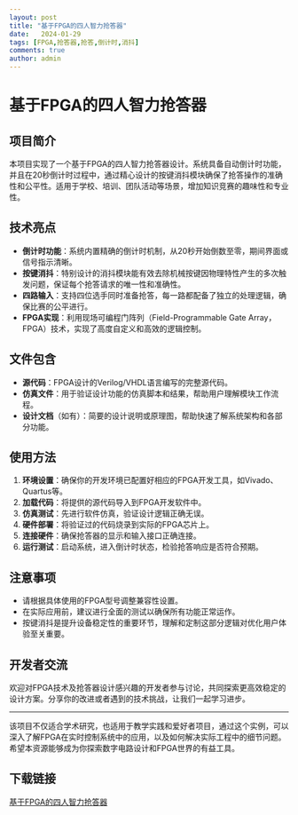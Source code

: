 ```yaml
---
layout: post
title: "基于FPGA的四人智力抢答器"
date:   2024-01-29
tags: [FPGA,抢答器,抢答,倒计时,消抖]
comments: true
author: admin
---
```

# 基于FPGA的四人智力抢答器

## 项目简介

本项目实现了一个基于FPGA的四人智力抢答器设计。系统具备自动倒计时功能，并且在20秒倒计时过程中，通过精心设计的按键消抖模块确保了抢答操作的准确性和公平性。适用于学校、培训、团队活动等场景，增加知识竞赛的趣味性和专业性。

## 技术亮点

- **倒计时功能**：系统内置精确的倒计时机制，从20秒开始倒数至零，期间界面或信号指示清晰。
- **按键消抖**：特别设计的消抖模块能有效去除机械按键因物理特性产生的多次触发问题，保证每个抢答请求的唯一性和准确性。
- **四路输入**：支持四位选手同时准备抢答，每一路都配备了独立的处理逻辑，确保比赛的公平进行。
- **FPGA实现**：利用现场可编程门阵列（Field-Programmable Gate Array，FPGA）技术，实现了高度自定义和高效的逻辑控制。

## 文件包含

- **源代码**：FPGA设计的Verilog/VHDL语言编写的完整源代码。
- **仿真文件**：用于验证设计功能的仿真脚本和结果，帮助用户理解模块工作流程。
- **设计文档**（如有）：简要的设计说明或原理图，帮助快速了解系统架构和各部分功能。

## 使用方法

1. **环境设置**：确保你的开发环境已配置好相应的FPGA开发工具，如Vivado、Quartus等。
2. **加载代码**：将提供的源代码导入到FPGA开发软件中。
3. **仿真测试**：先进行软件仿真，验证设计逻辑正确无误。
4. **硬件部署**：将验证过的代码烧录到实际的FPGA芯片上。
5. **连接硬件**：确保抢答器的显示和输入接口正确连接。
6. **运行测试**：启动系统，进入倒计时状态，检验抢答响应是否符合预期。

## 注意事项

- 请根据具体使用的FPGA型号调整兼容性设置。
- 在实际应用前，建议进行全面的测试以确保所有功能正常运作。
- 按键消抖是提升设备稳定性的重要环节，理解和定制这部分逻辑对优化用户体验至关重要。

## 开发者交流

欢迎对FPGA技术及抢答器设计感兴趣的开发者参与讨论，共同探索更高效稳定的设计方案。分享你的改进或者遇到的技术挑战，让我们一起学习进步。

---

该项目不仅适合学术研究，也适用于教学实践和爱好者项目，通过这个实例，可以深入了解FPGA在实时控制系统中的应用，以及如何解决实际工程中的细节问题。希望本资源能够成为你探索数字电路设计和FPGA世界的有益工具。

## 下载链接

[基于FPGA的四人智力抢答器](https://pan.quark.cn/s/2c1f2a79840e)